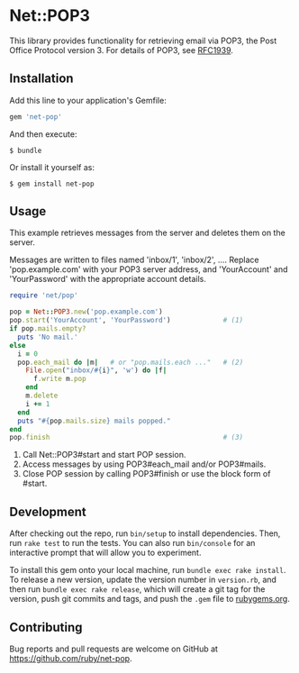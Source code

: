# Net::POP3

This library provides functionality for retrieving
email via POP3, the Post Office Protocol version 3. For details
of POP3, see [RFC1939](http://www.ietf.org/rfc/rfc1939.txt).

## Installation

Add this line to your application's Gemfile:

```ruby
gem 'net-pop'
```

And then execute:

    $ bundle

Or install it yourself as:

    $ gem install net-pop

## Usage

This example retrieves messages from the server and deletes them
on the server.

Messages are written to files named 'inbox/1', 'inbox/2', ....
Replace 'pop.example.com' with your POP3 server address, and
'YourAccount' and 'YourPassword' with the appropriate account
details.

```ruby
require 'net/pop'

pop = Net::POP3.new('pop.example.com')
pop.start('YourAccount', 'YourPassword')             # (1)
if pop.mails.empty?
  puts 'No mail.'
else
  i = 0
  pop.each_mail do |m|   # or "pop.mails.each ..."   # (2)
    File.open("inbox/#{i}", 'w') do |f|
      f.write m.pop
    end
    m.delete
    i += 1
  end
  puts "#{pop.mails.size} mails popped."
end
pop.finish                                           # (3)
```

1. Call Net::POP3#start and start POP session.
2. Access messages by using POP3#each_mail and/or POP3#mails.
3. Close POP session by calling POP3#finish or use the block form of #start.

## Development

After checking out the repo, run `bin/setup` to install dependencies. Then, run `rake test` to run the tests. You can also run `bin/console` for an interactive prompt that will allow you to experiment.

To install this gem onto your local machine, run `bundle exec rake install`. To release a new version, update the version number in `version.rb`, and then run `bundle exec rake release`, which will create a git tag for the version, push git commits and tags, and push the `.gem` file to [rubygems.org](https://rubygems.org).

## Contributing

Bug reports and pull requests are welcome on GitHub at https://github.com/ruby/net-pop.
